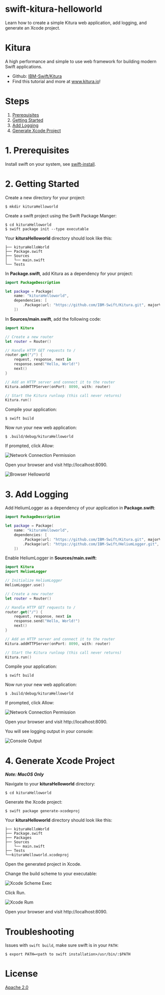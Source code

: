 # swift-kitura-helloworld

Learn how to create a simple Kitura web application, add logging, and generate an Xcode project.

# Kitura

A high performance and simple to use web framework for building modern Swift applications.
 * Github: [IBM-Swift/Kitura](https://github.com/IBM-Swift/Kitura)
 * Find this tutorial and more at www.kitura.io!

# Steps

1. [Prerequisites](#1-prerequisites)
2. [Getting Started](#2-getting-started)
3. [Add Logging](#3-add-logging)
4. [Generate Xcode Project](#4-generate-xcode-project)

# 1. Prerequisites

Install swift on your system, see [swift-install](https://github.com/IBM/swift-install).

# 2. Getting Started

Create a new directory for your project:

```
$ mkdir kituraHelloworld
```

Create a swift project using the Swift Package Manger:

```
$ cd kituraHelloworld
$ swift package init --type executable
```

Your **kituraHelloworld** directory should look like this:

```
├── kituraHelloWorld
├── Package.swift
├── Sources
│   └── main.swift
└── Tests
```

In **Package.swift**, add Kitura as a dependency for your project:

```swift
import PackageDescription

let package = Package(
    name: "kituraHelloworld",
    dependencies: [
        .Package(url: "https://github.com/IBM-Swift/Kitura.git", majorVersion: 1, minor: 6)
    ])
```

In **Sources/main.swift**, add the following code:

```swift
import Kitura

// Create a new router
let router = Router()

// Handle HTTP GET requests to /
router.get("/") {
    request, response, next in
    response.send("Hello, World!")
    next()
}

// Add an HTTP server and connect it to the router
Kitura.addHTTPServer(onPort: 8090, with: router)

// Start the Kitura runloop (this call never returns)
Kitura.run()
```

Compile your application:

```
$ swift build
```

Now run your new web application:

```
$ .build/debug/kituraHelloworld
```

If prompted, click Allow:

![Network Connection Permission](docs/swift-connection-prompt.png)

Open your browser and visit http://localhost:8090.

![Browser Helloworld](docs/swift-helloworld.png)

# 3. Add Logging

Add HeliumLogger as a dependency of your application in **Package.swift**:

```swift
import PackageDescription

let package = Package(
    name: "kituraHelloworld",
    dependencies: [
        .Package(url: "https://github.com/IBM-Swift/Kitura.git", majorVersion: 1, minor: 6),
        .Package(url: "https://github.com/IBM-Swift/HeliumLogger.git", majorVersion: 1, minor: 6)
    ])
```

Enable HeliumLogger in **Sources/main.swift**:

```swift
import Kitura
import HeliumLogger

// Initialize HeliumLogger
HeliumLogger.use()

// Create a new router
let router = Router()

// Handle HTTP GET requests to /
router.get("/") {
    request, response, next in
    response.send("Hello, World!")
    next()
}

// Add an HTTP server and connect it to the router
Kitura.addHTTPServer(onPort: 8090, with: router)

// Start the Kitura runloop (this call never returns)
Kitura.run()
```

Compile your application:

```
$ swift build
```

Now run your new web application:

```
$ .build/debug/kituraHelloworld
```

If prompted, click Allow:

![Network Connection Permission](docs/swift-connection-prompt.png)

Open your browser and visit http://localhost:8090.

You will see logging output in your console:

![Console Output](docs/swift-logging.png)

# 4. Generate Xcode Project

***Note: MacOS Only***

Navigate to your **kituraHelloworld** directory:

```
$ cd kituraHelloworld
```

Generate the Xcode project:

```
$ swift package generate-xcodeproj
```

Your **kituraHelloworld** directory should look like this:

```
├── kituraHelloWorld
├── Package.swift
├── Packages
├── Sources
│   └── main.swift
├── Tests
└──kituraHelloworld.xcodeproj
```

Open the generated project in Xcode.

Change the build scheme to your executable:

![Xcode Scheme Exec](docs/swift-xcode-exe.png)

Click Run.

![Xcode Rum](docs/swift-xcode-run.png)

Open your browser and visit http://localhost:8090.

# Troubleshooting

Issues with `swift build`, make sure swift is in your `PATH`:

```
$ export PATH=<path to swift installation>/usr/bin/:$PATH
```

# License
[Apache 2.0](LICENSE)
